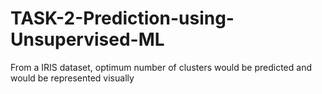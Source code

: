 # TASK-2-Prediction-using-Unsupervised-ML

From a IRIS dataset, optimum number of clusters would be predicted and would be represented visually
